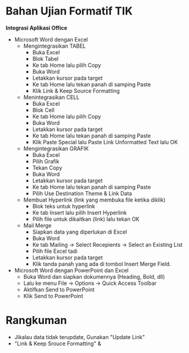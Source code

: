 # Bahan Ujian Formatif TIK

**Integrasi Aplikasi Office**
- Microsoft Word dengan Excel
  - Mengintegrasikan TABEL
    - Buka Excel
    - Blok Tabel
    - Ke tab Home lalu pilih Copy
    - Buka Word
    - Letakkan kursor pada target
    - Ke tab Home lalu tekan panah di samping Paste
    - Klik Link & Keep Source Formatting
  - Menintegrasikan CELL
    - Buka Excel
    - Blok Cell
    - Ke tab Home lalu pilih Copy
    - Buka Word
    - Letakkan kursor pada target
    - Ke tab Home lalu tekan panah di samping Paste
    - Klik Paste Special lalu Paste Link Unformatted Text lalu OK
  - Mengintegrasikan GRAFIK
    - Buka Excel
    - Pilih Grafik
    - Tekan Copy
    - Buka Word
    - Letakkan kursor pada target
    - Ke tab Home lalu tekan panah di samping Paste
    - Pilih Use Destination Theme & Link Data
  - Membuat Hyperlink (link yang membuka file ketika diklik)
    - Blok teks untuk hyperlink
    - Ke tab Insert lalu pilih Insert Hyperlink
    - Pilih file untuk dikaitkan (link)  lalu tekan OK
  - Mail Merge
    - Siapkan data yang diperlukan di Excel
    - Buka Word
    - Ke tab Mailing -> Select Recepients -> Select an Existing List
    - Pilih file Excel tadi
    - Letakkan kursor pada target
    - Klik tanda panah yang ada di tombol Insert Merge Field.
- Microsoft Word dengan PowerPoint dan Excel
  - Buka Word dan siapkan dokumennya (Heading, Bold, dll)
  - Lalu ke menu File -> Options -> Quick Access Toolbar
  - Aktifkan Send to PowerPoint
  - Klik Send to PowerPoint

# Rangkuman
- Jikalau data tidak terupdate, Gunakan "Update Link"
- "Link & Keep Srouce Formatting" & 